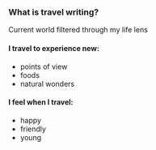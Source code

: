 ### What is travel writing?  
Current world filtered through my life lens

  
#### I travel to experience **new**:
* points of view
* foods
* natural wonders


#### I feel when I travel:
* happy
* friendly
* young
